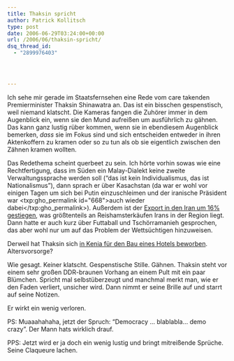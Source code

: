 ```yaml
---
title: Thaksin spricht
author: Patrick Kollitsch
type: post
date: 2006-06-29T03:24:00+00:00
url: /2006/06/thaksin-spricht/
dsq_thread_id:
  - "2899976403"




---
```

Ich sehe mir gerade im Staatsfernsehen eine Rede vom care takenden Premierminister Thaksin Shinawatra an. Das ist ein bisschen gespenstisch, weil niemand klatscht. Die Kameras fangen die Zuh&ouml;rer immer in dem Augenblick ein, wenn sie den Mund aufrei&szlig;en um ausf&uuml;hrlich zu g&auml;hnen. Das kann ganz lustig r&uuml;ber kommen, wenn sie in ebendiesem Augenblick bemerken, _dass_ sie im Fokus sind und sich entscheiden entweder in ihren Aktenkoffern zu kramen oder so zu tun als ob sie eigentlich zwischen den Z&auml;hnen kramen wollten.

Das Redethema scheint querbeet zu sein. Ich h&ouml;rte vorhin sowas wie eine Rechtfertigung, dass im S&uuml;den ein Malay-Dialekt keine zweite Verwaltungssprache werden soll (&#8220;das ist kein Individualismus, das ist Nationalismus&#8221;), dann sprach er &uuml;ber Kasachstan (da war er wohl vor einigen Tagen um sich bei Putin einzuschleimen und der iranische Pr&auml;sident war <txp:gho_permalink id="668">auch wieder dabei</txp:gho_permalink>). Au&szlig;erdem ist der [Export in den Iran um 16% gestiegen][1], was gr&ouml;&szlig;tenteils an Reishamsterk&auml;ufen Irans in der Region liegt. Dann hatte er auch kurz &uuml;ber Futtaball und Tsch&ouml;rramanieh gesprochen, das aber wohl nur um auf das Problem der Wetts&uuml;chtigen hinzuweisen.

Derweil hat Thaksin sich [in Kenia f&uuml;r den Bau eines Hotels beworben][2]. Altersvorsorge?

Wie gesagt. Keiner klatscht. Gespenstische Stille. G&auml;hnen. Thaksin steht vor einem sehr gro&szlig;en DDR-braunen Vorhang an einem Pult mit ein paar Bl&uuml;mchen. Spricht mal selbst&uuml;berzeugt und manchmal merkt man, wie er den Faden verliert, unsicher wird. Dann nimmt er seine Brille auf und starrt auf seine Notizen.

Er wirkt ein wenig verloren. 

PS: Muaaahahaha, jetzt der Spruch: &#8220;Democracy &#8230; blablabla&#8230; demo crazy&#8221;. Der Mann hats wirklich drauf. 

PPS: Jetzt wird er ja doch ein wenig lustig und bringt mitrei&szlig;ende Spr&uuml;che. Seine Claqueure lachen.

 [1]: http://www.irna.ir/en/news/view/menu-237/0606280554143951.htm
 [2]: http://www.nationmultimedia.com/2006/06/29/headlines/headlines_30007597.php